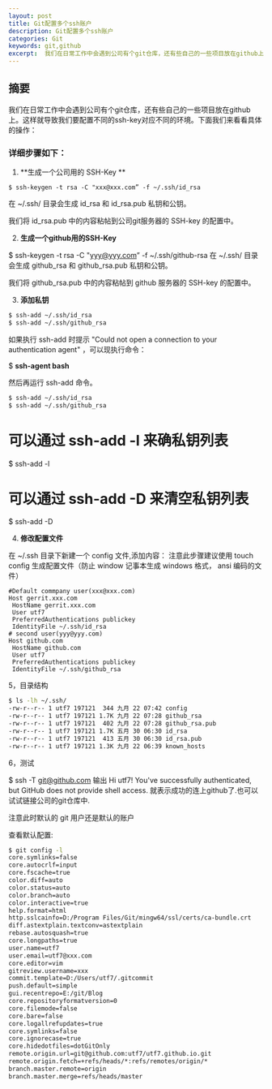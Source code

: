 ```yaml
---
layout: post
title: Git配置多个ssh账户
description: Git配置多个ssh账户
categories: Git
keywords: git,github
excerpt:  我们在日常工作中会遇到公司有个git仓库，还有些自己的一些项目放在github上。这样就导致我们要配置不同的ssh-key对应不同的环境。
---
```


## 摘要

 我们在日常工作中会遇到公司有个git仓库，还有些自己的一些项目放在github上。这样就导致我们要配置不同的ssh-key对应不同的环境。下面我们来看看具体的操作：

 ### 详细步骤如下：
1. **生成一个公司用的 SSH-Key **      

 `$ ssh-keygen -t rsa -C "xxx@xxx.com” -f ~/.ssh/id_rsa`

在 ~/.ssh/ 目录会生成 id_rsa 和 id_rsa.pub 私钥和公钥。

我们将 id_rsa.pub 中的内容粘帖到公司git服务器的 SSH-key 的配置中。

2. **生成一个github用的SSH-Key**

 $ ssh-keygen -t rsa -C "yyy@yyy.com” -f ~/.ssh/github-rsa
在 ~/.ssh/ 目录会生成 github_rsa 和 github_rsa.pub 私钥和公钥。

我们将 github_rsa.pub 中的内容粘帖到 github 服务器的 SSH-key 的配置中。

3. **添加私钥**

```bash
$ ssh-add ~/.ssh/id_rsa 
$ ssh-add ~/.ssh/github_rsa
```
如果执行 ssh-add 时提示 "Could not open a connection to your authentication agent" ，可以现执行命令：

$ **ssh-agent bash**

然后再运行 ssh-add 命令。
```bash
$ ssh-add ~/.ssh/id_rsa 
$ ssh-add ~/.ssh/github_rsa
```
# 可以通过 ssh-add -l 来确私钥列表
$ ssh-add -l
# 可以通过 ssh-add -D 来清空私钥列表
$ ssh-add -D


4. **修改配置文件**

在 ~/.ssh 目录下新建一个 config 文件,添加内容：
注意此步骤建议使用 touch config 生成配置文件（防止 window 记事本生成 windows 格式， ansi 编码的文件）
```
#Default commpany user(xxx@xxx.com)
Host gerrit.xxx.com 
 HostName gerrit.xxx.com
 User utf7
 PreferredAuthentications publickey
 IdentityFile ~/.ssh/id_rsa
# second user(yyy@yyy.com)
Host github.com
 HostName github.com
 User utf7
 PreferredAuthentications publickey
 IdentityFile ~/.ssh/github_rsa
```
5，目录结构

```bash
$ ls -lh ~/.ssh/
-rw-r--r-- 1 utf7 197121  344 九月 22 07:42 config
-rw-r--r-- 1 utf7 197121 1.7K 九月 22 07:28 github_rsa
-rw-r--r-- 1 utf7 197121  402 九月 22 07:28 github_rsa.pub
-rw-r--r-- 1 utf7 197121 1.7K 五月 30 06:30 id_rsa
-rw-r--r-- 1 utf7 197121  413 五月 30 06:30 id_rsa.pub
-rw-r--r-- 1 utf7 197121 1.3K 九月 22 06:39 known_hosts
```

 
6，测试

$ ssh -T git@github.com
输出
Hi utf7! You've successfully authenticated, but GitHub does not provide shell access.
就表示成功的连上github了.也可以试试链接公司的git仓库中.




注意此时默认的 git 用户还是默认的账户

查看默认配置:

```bash
$ git config -l
core.symlinks=false
core.autocrlf=input
core.fscache=true
color.diff=auto
color.status=auto
color.branch=auto
color.interactive=true
help.format=html
http.sslcainfo=D:/Program Files/Git/mingw64/ssl/certs/ca-bundle.crt
diff.astextplain.textconv=astextplain
rebase.autosquash=true
core.longpaths=true
user.name=utf7
user.email=utf7@xxx.com
core.editor=vim
gitreview.username=xxx
commit.template=D:/Users/utf7/.gitcommit
push.default=simple
gui.recentrepo=E:/git/Blog
core.repositoryformatversion=0
core.filemode=false
core.bare=false
core.logallrefupdates=true
core.symlinks=false
core.ignorecase=true
core.hidedotfiles=dotGitOnly
remote.origin.url=git@github.com:utf7/utf7.github.io.git
remote.origin.fetch=+refs/heads/*:refs/remotes/origin/*
branch.master.remote=origin
branch.master.merge=refs/heads/master
```
